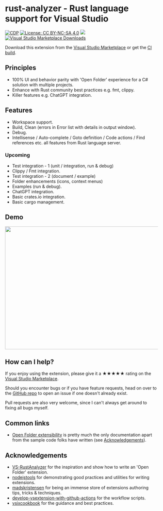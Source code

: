 [marketplace]: https://marketplace.visualstudio.com/items?itemName=kitamstudios.RustAnalyzer
[vsixgallery]: http://vsixgallery.com/extension/KS.RustAnalyzer.3a91e56b-fb28-4d85-b572-ec964abf8e31/
[repo]: https://github.com/kitamstudios/rust-analyzer

# rust-analyzer - Rust language support for Visual Studio

[![CDP](https://github.com/kitamstudios/rust-analyzer/actions/workflows/cdp.yml/badge.svg)](https://github.com/kitamstudios/rust-analyzer/actions/workflows/cdp.yml)  [![License: CC BY-NC-SA 4.0](https://img.shields.io/badge/License-CC%20BY--NC--SA%204.0-lightgrey.svg)](https://creativecommons.org/licenses/by-nc-sa/4.0/) [![](https://dcbadge.vercel.app/api/server/JyK55EsACr?style=flat)](https://discord.gg/JyK55EsACr) [![Visual Studio Marketplace Downloads](https://img.shields.io/visual-studio-marketplace/i/kitamstudios.RustAnalyzer)](https://marketplace.visualstudio.com/items?itemName=kitamstudios.RustAnalyzer)

Download this extension from the [Visual Studio Marketplace][marketplace] or get the [CI build][vsixgallery].

## Principles

- 100% UI and behavior parity with 'Open Folder' experience for a C# solution with multiple projects.
- Enhance with Rust community best practices e.g. fmt, clippy.
- Killer features e.g. ChatGPT integration.

## Features

- Workspace support.
- Build, Clean (errors in Error list with details in output window).
- Debug.
- Intellisense / Auto-complete / Goto definition / Code actions / Find references etc. all features from Rust language server.

### Upcoming

- Test integration - 1 (unit / integration, run & debug)
- Clippy / Fmt integration.
- Test integration - 2 (document / example)
- Folder enhancements (icons, context menus)
- Examples (run & debug).
- ChatGPT integration.
- Basic crates.io integration.
- Basic cargo management.

## Demo

<img src="http://i.imgur.com/qvqSHDp.gif" width="605" height="405" />

## How can I help?

If you enjoy using the extension, please give it a ★★★★★ rating on the [Visual Studio Marketplace][marketplace].

Should you encounter bugs or if you have feature requests, head on over to the [GitHub repo][repo] to open an issue if one doesn't already exist.

Pull requests are also very welcome, since I can't always get around to fixing all bugs myself.

## Common links

- [Open Folder extensibility](https://learn.microsoft.com/en-us/visualstudio/extensibility/open-folder?view=vs-2022) is pretty much the only documentation apart from the sample code folks have written (see [Acknowledgements](#Acknowledgements)).

## Acknowledgements

- [VS-RustAnalyzer](https://github.com/cchharris/VS-RustAnalyzer) for the inspiration and show how to write an 'Open Folder' extension.
- [nodejstools](https://github.com/microsoft/nodejstools/) for demonstrating good practices and utilities for writing extensions.
- [madskristensen](https://github.com/madskristensen) for being an immense store of extensions authoring tips, tricks & techniques.
- [develop-vsextension-with-github-actions](https://cezarypiatek.github.io/post/develop-vsextension-with-github-actions/) for the workflow scripts.
- [vsixcookbook](https://www.vsixcookbook.com/publish/checklist.html) for the guidance and best practices.
